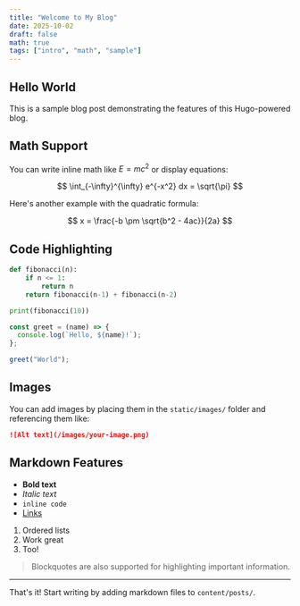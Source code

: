 ```yaml
---
title: "Welcome to My Blog"
date: 2025-10-02
draft: false
math: true
tags: ["intro", "math", "sample"]
---
```


## Hello World

This is a sample blog post demonstrating the features of this Hugo-powered blog.

## Math Support

You can write inline math like $E = mc^2$ or display equations:

$$
\int_{-\infty}^{\infty} e^{-x^2} dx = \sqrt{\pi}
$$

Here's another example with the quadratic formula:

$$
x = \frac{-b \pm \sqrt{b^2 - 4ac}}{2a}
$$

## Code Highlighting

```python
def fibonacci(n):
    if n <= 1:
        return n
    return fibonacci(n-1) + fibonacci(n-2)

print(fibonacci(10))
```

```javascript
const greet = (name) => {
  console.log(`Hello, ${name}!`);
};

greet("World");
```

## Images

You can add images by placing them in the `static/images/` folder and referencing them like:

```markdown
![Alt text](/images/your-image.png)
```

## Markdown Features

- **Bold text**
- *Italic text*
- `inline code`
- [Links](https://gohugo.io)

1. Ordered lists
2. Work great
3. Too!

> Blockquotes are also supported for highlighting important information.

---

That's it! Start writing by adding markdown files to `content/posts/`.
